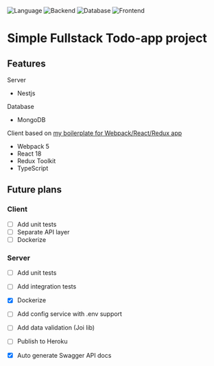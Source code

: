 ![Language](https://img.shields.io/badge/language-TypeScript-blue.svg)
![Backend](https://img.shields.io/badge/backend-Nestjs-orange.svg)
![Database](https://img.shields.io/badge/database-MongoDB-brightgreen.svg)
![Frontend](https://img.shields.io/badge/frontend-ReactJs-yellowgreen.svg)

# Simple Fullstack Todo-app project

## Features
Server
- Nestjs

Database
- MongoDB

Client based on [my boilerplate for Webpack/React/Redux app](https://github.com/alvytsk/webpack5-react-redux-boilerplate)
- Webpack 5
- React 18 
- Redux Toolkit
- TypeScript

## Future plans
### Client
- [ ] Add unit tests
- [ ] Separate API layer
- [ ] Dockerize
### Server
- [ ] Add unit tests
- [ ] Add integration tests
- [x] Dockerize
- [ ] Add config service with .env support
- [ ] Add data validation (Joi lib)
- [ ] Publish to Heroku
- [x] Auto generate Swagger API docs

